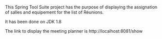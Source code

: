 This Spring Tool Suite project has the purpose of displaying the assignation of salles and equipement for the list of Réunions.

It has been done on JDK 1.8

The link to display the meeting planner is http://localhost:8081/show